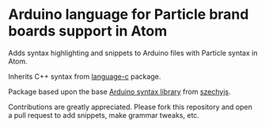 # Arduino language for Particle brand boards support in Atom

Adds syntax highlighting and snippets to Arduino files with Particle syntax in Atom.

Inherits C++ syntax from [language-c](https://atom.io/packages/language-c) package.

Package based upon the base [Arduino syntax library](https://github.com/szechyjs/language-arduino) from [szechyjs](https://github.com/szechyjs).

Contributions are greatly appreciated. Please fork this repository and open a
pull request to add snippets, make grammar tweaks, etc.
